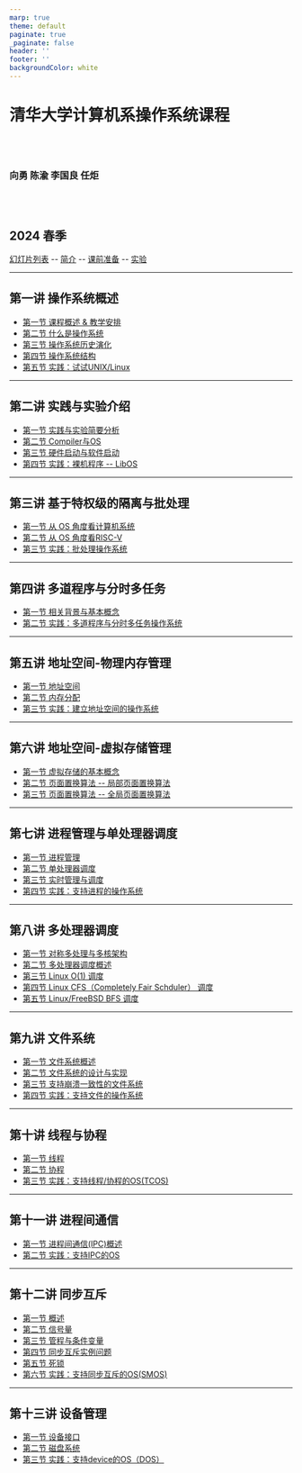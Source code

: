 ```yaml
---
marp: true
theme: default
paginate: true
_paginate: false
header: ''
footer: ''
backgroundColor: white
---
```


<!-- theme: gaia -->
<!-- _class: lead -->

# 清华大学计算机系操作系统课程

<br>
<br>

###  向勇 陈渝 李国良 任炬

<br>
<br>

## 2024 春季

[幻灯片列表](https://www.yuque.com/xyong-9fuoz/qczol5/glemuu?) -- [简介](./course-intro.html) -- [课前准备](./lecs-preview.html) -- [实验](./labs-intro.html)

---

<!-- theme: gaia -->
## 第一讲 操作系统概述
- [第一节 课程概述 & 教学安排](./lec1/p1-intro.html)
- [第二节 什么是操作系统](./lec1/p2-whatisos.html)
- [第三节 操作系统历史演化](./lec1/p3-oshistory.html)
- [第四节 操作系统结构](./lec1/p4-osarchitecture.html)
- [第五节 实践：试试UNIX/Linux](./lec1/p5-tryunix.html)

---
## 第二讲 实践与实验介绍

- [第一节 实践与实验简要分析](./lec2/p1-labintro.html)
- [第二节 Compiler与OS](./lec2/p2-compiling.html)
- [第三节 硬件启动与软件启动](./lec2/p3-boot.html)
- [第四节 实践：裸机程序 -- LibOS](./lec2/p4-lab1.html)

---

## 第三讲 基于特权级的隔离与批处理
- [第一节 从 OS 角度看计算机系统](./lec3/p1-osviewarch.html)
- [第二节 从 OS 角度看RISC-V](./lec3/p2-osviewrv.html)
- [第三节 实践：批处理操作系统](./lec3/p3-batchos.html)

---

## 第四讲 多道程序与分时多任务
- [第一节 相关背景与基本概念](./lec4/p1-multiprog.html)
- [第二节 实践：多道程序与分时多任务操作系统](./lec4/p2-labs.html)

---

## 第五讲 地址空间-物理内存管理
- [第一节 地址空间](./lec5/p1-memintro.html)
- [第二节 内存分配](./lec5/p2-memalloc.html)
- [第三节 实践：建立地址空间的操作系统](./lec5/p3-labs.html)

---
## 第六讲  地址空间-虚拟存储管理
- [第一节  虚拟存储的基本概念](./lec6/p1-vmoverview.html)
- [第二节 页面置换算法 -- 局部页面置换算法](./lec6/p2-pagereplace-1.html)
- [第三节 页面置换算法 -- 全局页面置换算法](./lec6/p2-pagereplace-2.html)

---
## 第七讲  进程管理与单处理器调度
- [第一节 进程管理](./lec7/p1-process-overview.html)
- [第二节 单处理器调度](./lec7/p2-sched.html)
- [第三节 实时管理与调度](./lec7/p3-realtime.html)
- [第四节 实践：支持进程的操作系统](./lec7/p4-labs.html)

---
## 第八讲  多处理器调度
- [第一节 对称多处理与多核架构](./lec8/p1-multiprocessor-overview.html)
- [第二节 多处理器调度概述](./lec8/p2-multiprocessor-sched-overview.html)
- [第三节 Linux O(1) 调度](./lec8/p3-linux-O1-sched.html)
- [第四节 Linux CFS（Completely Fair Schduler） 调度](./lec8/p4-linux-cfs-sched.html)
- [第五节 Linux/FreeBSD BFS 调度](./lec8/p5-linux-bfs-sched.html)

---
## 第九讲  文件系统
- [第一节 文件系统概述](./lec9/p1-fsoverview.html)
- [第二节 文件系统的设计与实现](./lec9/p2-fsimplement.html)
- [第三节 支持崩溃一致性的文件系统](./lec9/p3-fsjournal.html)
- [第四节 实践：支持文件的操作系统](./lec9/p4-fs-lab.html)


---
## 第十讲  线程与协程
- [第一节 线程](./lec11/p1-thread.html)
- [第二节 协程](./lec11/p2-coroutine.html)
- [第三节 实践：支持线程/协程的OS(TCOS)](./lec11/p3-labs.html)


---
## 第十一讲  进程间通信
- [第一节 进程间通信(IPC)概述](./lec10/p1-ipcoverview.html)
- [第二节 实践：支持IPC的OS](./lec10/p2-ipclabs.html)

---
## 第十二讲 同步互斥
- [第一节 概述](./lec12/p1-syncmutex.html)
- [第二节 信号量](./lec12/p2-semaphore.html)
- [第三节 管程与条件变量](./lec12/p3-monitor-cond.html)
- [第四节 同步互斥实例问题](./lec12/p4-instances.html)
- [第五节 死锁](./lec12/p5-deadlock.html)
- [第六节 实践：支持同步互斥的OS(SMOS)](./lec12/p6-labs.html)

---
## 第十三讲 设备管理
- [第一节 设备接口](./lec13/p1-devinterface.html)
- [第二节 磁盘系统](./lec13/p2-disk.html)
- [第三节 实践：支持device的OS（DOS）](./lec13/p3-labs.html)

